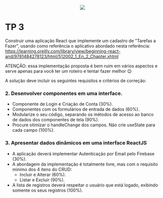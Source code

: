 <p align="center">
    <img src="https://www.infnet.edu.br/infnet/wp-content/themes/infnet.homepage//assets/img/LogoInfnetRodape.png"/>
</p>

# TP 3

Construir uma aplicação React que implemente um cadastro de "Tarefas a Fazer", usando como referência o aplicativo abordado nesta referência:
https://learning.oreilly.com/library/view/beginning-react-and/9781484278123/html/512002_1_En_2_Chapter.xhtml

ATENÇÃO: essa implementação proposta é bem ruim em vários aspectos e serve apenas para você ter um roteiro e tentar fazer melhor :wink:

A solução deve incluir os seguintes requisitos e critérios de correção:

### 2. Desenvolver componentes em uma interface.

* Componente de Login e Criação de Conta (30%).
* Componentes com os formulários de entrada de dados (60%).
* Modularize o seu código, separando os métodos de acesso ao banco de dados dos componentes de tela (90%).
* Procure otimizar o handleChange dos campos. Não crie useState para cada campo (100%).

### 3. Apresentar dados dinâmicos em uma interface ReactJS

* A aplicação deverá implementar Autenticação por Email pelo Firebase (30%).
* A abordagem da implementação é totalmente livre, mas com o requisito mínimo dos 4 itens do CRUD:
  * Incluir e Alterar (60%).
  * Listar e Excluir (90%).
* A lista de registros deverá respeitar o usuário que está logado, exibindo somente os seus registros (100%).

